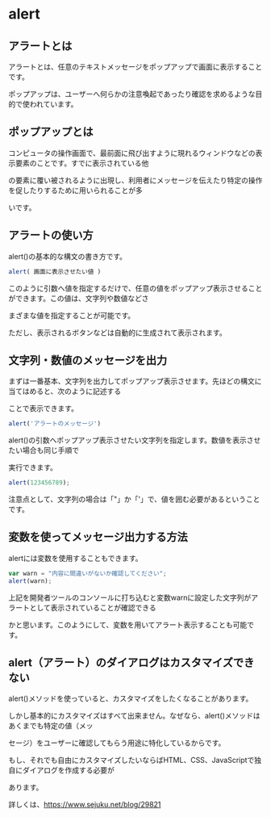 # alert
 
## アラートとは

アラートとは、任意のテキストメッセージをポップアップで画面に表示することです。

ポップアップは、ユーザーへ何らかの注意喚起であったり確認を求めるような目的で使われています。

## ポップアップとは

コンピュータの操作画面で、最前面に飛び出すように現れるウィンドウなどの表示要素のことです。すでに表示されている他

の要素に覆い被されるように出現し、利用者にメッセージを伝えたり特定の操作を促したりするために用いられることが多

いです。

## アラートの使い方

alert()の基本的な構文の書き方です。

```js
alert( 画面に表示させたい値 )
```

このように引数へ値を指定するだけで、任意の値をポップアップ表示させることができます。この値は、文字列や数値などさ

まざまな値を指定することが可能です。

ただし、表示されるボタンなどは自動的に生成されて表示されます。

## 文字列・数値のメッセージを出力

まずは一番基本、文字列を出力してポップアップ表示させます。先ほどの構文に当てはめると、次のように記述する

ことで表示できます。

```js
alert('アラートのメッセージ')
```

alert()の引数へポップアップ表示させたい文字列を指定します。数値を表示させたい場合も同じ手順で

実行できます。

```js
alert(123456789);
```

注意点として、文字列の場合は「"」か「'」で、値を囲む必要があるということです。

## 変数を使ってメッセージ出力する方法

alertには変数を使用することもできます。

```js
var warn = "内容に間違いがないか確認してください";
alert(warn);
```

上記を開発者ツールのコンソールに打ち込むと変数warnに設定した文字列がアラートとして表示されていることが確認できる

かと思います。このようにして、変数を用いてアラート表示することも可能です。

## alert（アラート）のダイアログはカスタマイズできない

alert()メソッドを使っていると、カスタマイズをしたくなることがあります。

しかし基本的にカスタマイズはすべて出来ません。なぜなら、alert()メソッドはあくまでも特定の値（メッ

セージ）をユーザーに確認してもらう用途に特化しているからです。

もし、それでも自由にカスタマイズしたいならばHTML、CSS、JavaScriptで独自にダイアログを作成する必要が

あります。

詳しくは、https://www.sejuku.net/blog/29821